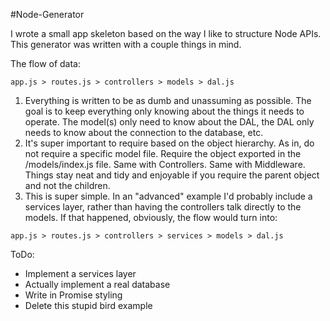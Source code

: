 #Node-Generator

I wrote a small app skeleton based on the way I like to structure Node APIs.
This generator was written with a couple things in mind.

The flow of data: 
```
app.js > routes.js > controllers > models > dal.js
```

1. Everything is written to be as dumb and unassuming as possible. The goal is to keep everything only knowing about the 
things it needs to operate.  The model(s) only need to know about the DAL, the DAL only needs to know about the connection
 to the database, etc.
2. It's super important to require based on the object hierarchy. As in, do not require a specific model file. Require the
object exported in the /models/index.js file. Same with Controllers. Same with Middleware. Things stay neat and tidy and
enjoyable if you require the parent object and not the children.
3. This is super simple. In an "advanced" example I'd probably include a services layer, rather than having the controllers
talk directly to the models. If that happened, obviously, the flow would turn into:
```
app.js > routes.js > controllers > services > models > dal.js
```

ToDo:

 - Implement a services layer
 - Actually implement a real database
 - Write in Promise styling
 - Delete this stupid bird example
